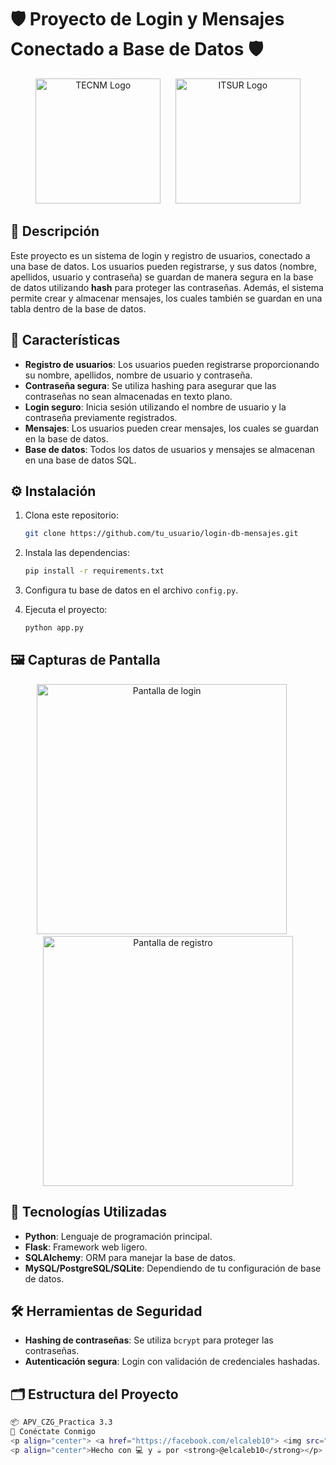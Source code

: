 # 🛡️ Proyecto de Login y Mensajes Conectado a Base de Datos 🛡️

<p align="center">
  <img src="https://www.tecnm.mx/images/logos/tecnm_logo.png" alt="TECNM Logo" width="200"/>
  &nbsp;&nbsp;&nbsp;&nbsp;
  <img src="https://itsur.edu.mx/assets/img/ITSUR.png" alt="ITSUR Logo" width="200"/>
</p>

## 📜 Descripción

Este proyecto es un sistema de login y registro de usuarios, conectado a una base de datos. Los usuarios pueden registrarse, y sus datos (nombre, apellidos, usuario y contraseña) se guardan de manera segura en la base de datos utilizando **hash** para proteger las contraseñas. Además, el sistema permite crear y almacenar mensajes, los cuales también se guardan en una tabla dentro de la base de datos.

## 🔑 Características

- **Registro de usuarios**: Los usuarios pueden registrarse proporcionando su nombre, apellidos, nombre de usuario y contraseña.
- **Contraseña segura**: Se utiliza hashing para asegurar que las contraseñas no sean almacenadas en texto plano.
- **Login seguro**: Inicia sesión utilizando el nombre de usuario y la contraseña previamente registrados.
- **Mensajes**: Los usuarios pueden crear mensajes, los cuales se guardan en la base de datos.
- **Base de datos**: Todos los datos de usuarios y mensajes se almacenan en una base de datos SQL.

## ⚙️ Instalación

1. Clona este repositorio:
    ```bash
    git clone https://github.com/tu_usuario/login-db-mensajes.git
    ```
2. Instala las dependencias:
    ```bash
    pip install -r requirements.txt
    ```
3. Configura tu base de datos en el archivo `config.py`.

4. Ejecuta el proyecto:
    ```bash
    python app.py
    ```

## 🖼️ Capturas de Pantalla

<p align="center">
  <img src="ruta/a/tu_captura1.png" alt="Pantalla de login" width="400"/>
  &nbsp;&nbsp;&nbsp;&nbsp;
  <img src="ruta/a/tu_captura2.png" alt="Pantalla de registro" width="400"/>
</p>

## 🚀 Tecnologías Utilizadas

- **Python**: Lenguaje de programación principal.
- **Flask**: Framework web ligero.
- **SQLAlchemy**: ORM para manejar la base de datos.
- **MySQL/PostgreSQL/SQLite**: Dependiendo de tu configuración de base de datos.

## 🛠️ Herramientas de Seguridad

- **Hashing de contraseñas**: Se utiliza `bcrypt` para proteger las contraseñas.
- **Autenticación segura**: Login con validación de credenciales hashadas.

## 🗂️ Estructura del Proyecto

```bash
📦 APV_CZG_Practica 3.3
📲 Conéctate Conmigo
<p align="center"> <a href="https://facebook.com/elcaleb10"> <img src="https://img.icons8.com/fluent/48/000000/facebook-new.png"/> </a> <a href="https://instagram.com/elcaleb10"> <img src="https://img.icons8.com/fluent/48/000000/instagram-new.png"/> </a> </p>
<p align="center">Hecho con 💻 y ☕ por <strong>@elcaleb10</strong></p> ```
